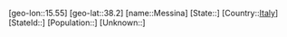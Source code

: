 ﻿---
location: [38.2,15.55]
type: City
tags:
- geo/City


SpocWebEntityId: 32437
isDeleted: false
confidential: public

---
[geo-lon::15.55]
[geo-lat::38.2]
[name::Messina]
[State::]
[Country::[Italy](geo/Continent/Europe/Italy.md)]
[StateId::]
[Population::]
[Unknown::]

